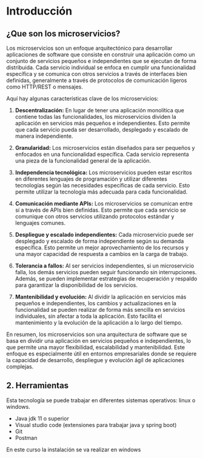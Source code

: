 # Introducción

## ¿Que son los microservicios?

Los microservicios son un enfoque arquitectónico para desarrollar aplicaciones de software que consiste en construir una aplicación como un conjunto de servicios pequeños e independientes que se ejecutan de forma distribuida. Cada servicio individual se enfoca en cumplir una funcionalidad específica y se comunica con otros servicios a través de interfaces bien definidas, generalmente a través de protocolos de comunicación ligeros como HTTP/REST o mensajes.

Aquí hay algunas características clave de los microservicios:

1. **Descentralización:** En lugar de tener una aplicación monolítica que contiene todas las funcionalidades, los microservicios dividen la aplicación en servicios más pequeños e independientes. Esto permite que cada servicio pueda ser desarrollado, desplegado y escalado de manera independiente.

2. **Granularidad:** Los microservicios están diseñados para ser pequeños y enfocados en una funcionalidad específica. Cada servicio representa una pieza de la funcionalidad general de la aplicación.

3. **Independencia tecnológica:** Los microservicios pueden estar escritos en diferentes lenguajes de programación y utilizar diferentes tecnologías según las necesidades específicas de cada servicio. Esto permite utilizar la tecnología más adecuada para cada funcionalidad.

4. **Comunicación mediante APIs:** Los microservicios se comunican entre sí a través de APIs bien definidas. Esto permite que cada servicio se comunique con otros servicios utilizando protocolos estándar y lenguajes comunes.

5. **Despliegue y escalado independientes:** Cada microservicio puede ser desplegado y escalado de forma independiente según su demanda específica. Esto permite un mejor aprovechamiento de los recursos y una mayor capacidad de respuesta a cambios en la carga de trabajo.

6. **Tolerancia a fallos:** Al ser servicios independientes, si un microservicio falla, los demás servicios pueden seguir funcionando sin interrupciones. Además, se pueden implementar estrategias de recuperación y respaldo para garantizar la disponibilidad de los servicios.

7. **Mantenibilidad y evolución:** Al dividir la aplicación en servicios más pequeños e independientes, los cambios y actualizaciones en la funcionalidad se pueden realizar de forma más sencilla en servicios individuales, sin afectar a toda la aplicación. Esto facilita el mantenimiento y la evolución de la aplicación a lo largo del tiempo.

En resumen, los microservicios son una arquitectura de software que se basa en dividir una aplicación en servicios pequeños e independientes, lo que permite una mayor flexibilidad, escalabilidad y mantenibilidad. Este enfoque es especialmente útil en entornos empresariales donde se requiere la capacidad de desarrollo, despliegue y evolución ágil de aplicaciones complejas.

## 2. Herramientas

Esta tecnología se puede trabajar en diferentes sistemas operativos: linux o windows. 

- Java jdk 11 o superior
- Visual studio code (extensiones para trabajar java y spring boot)
- Git
- Postman

En este curso la instalación se va realizar en windows
